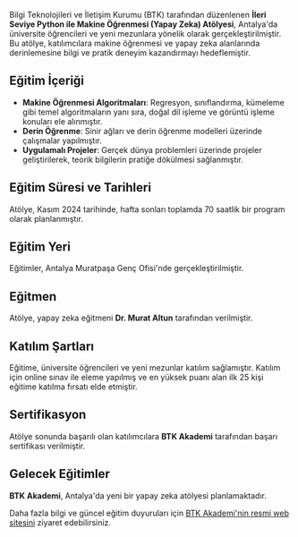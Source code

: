 Bilgi Teknolojileri ve İletişim Kurumu (BTK) tarafından düzenlenen **İleri Seviye Python ile Makine Öğrenmesi (Yapay Zeka) Atölyesi**, Antalya'da üniversite öğrencileri ve yeni mezunlara yönelik olarak gerçekleştirilmiştir. Bu atölye, katılımcılara makine öğrenmesi ve yapay zeka alanlarında derinlemesine bilgi ve pratik deneyim kazandırmayı hedeflemiştir.

## Eğitim İçeriği

- **Makine Öğrenmesi Algoritmaları**: Regresyon, sınıflandırma, kümeleme gibi temel algoritmaların yanı sıra, doğal dil işleme ve görüntü işleme konuları ele alınmıştır.
- **Derin Öğrenme**: Sinir ağları ve derin öğrenme modelleri üzerinde çalışmalar yapılmıştır.
- **Uygulamalı Projeler**: Gerçek dünya problemleri üzerinde projeler geliştirilerek, teorik bilgilerin pratiğe dökülmesi sağlanmıştır.

## Eğitim Süresi ve Tarihleri

Atölye, Kasım 2024 tarihinde, hafta sonları toplamda 70 saatlik bir program olarak planlanmıştır.

## Eğitim Yeri

Eğitimler, Antalya Muratpaşa Genç Ofisi'nde gerçekleştirilmiştir.

## Eğitmen

Atölye, yapay zeka eğitmeni **Dr. Murat Altun** tarafından verilmiştir.

## Katılım Şartları

Eğitime, üniversite öğrencileri ve yeni mezunlar katılım sağlamıştır. Katılım için online sınav ile eleme yapılmış ve en yüksek puanı alan ilk 25 kişi eğitime katılma fırsatı elde etmiştir.

## Sertifikasyon

Atölye sonunda başarılı olan katılımcılara **BTK Akademi** tarafından başarı sertifikası verilmiştir.

## Gelecek Eğitimler

**BTK Akademi**, Antalya'da yeni bir yapay zeka atölyesi planlamaktadır.

Daha fazla bilgi ve güncel eğitim duyuruları için [BTK Akademi'nin resmi web sitesini](https://www.btkakademi.gov.tr) ziyaret edebilirsiniz.

